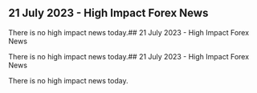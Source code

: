 
## 21 July 2023 - High Impact Forex News

There is no high impact news today.## 21 July 2023 - High Impact Forex News

There is no high impact news today.## 21 July 2023 - High Impact Forex News

There is no high impact news today.